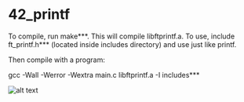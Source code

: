 # 42_printf

To compile, run make***. This will compile libftprintf.a. 
To use, include ft_printf.h*** (located inside includes directory) and use just like printf.

Then compile with a program:

gcc -Wall -Werror -Wextra main.c libftprintf.a -I includes***

![alt text](https://i.kym-cdn.com/entries/icons/original/000/028/021/work.jpg)

